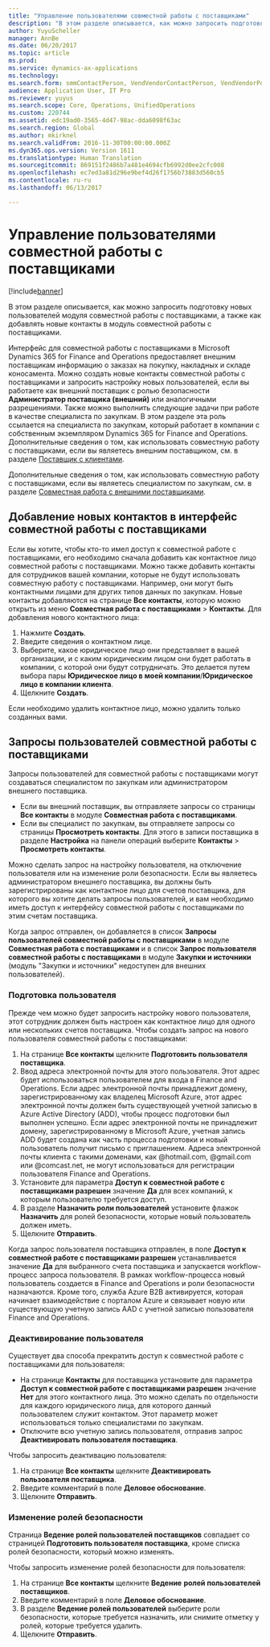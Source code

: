 ```yaml
---
title: "Управление пользователями совместной работы с поставщиками"
description: "В этом разделе описывается, как можно запросить подготовку новых пользователей модуля совместной работы с поставщиками, а также как добавлять новые контакты в модуль совместной работы с поставщиками."
author: YuyuScheller
manager: AnnBe
ms.date: 06/20/2017
ms.topic: article
ms.prod: 
ms.service: dynamics-ax-applications
ms.technology: 
ms.search.form: smmContactPerson, VendVendorContactPerson, VendVendorPortalUser
audience: Application User, IT Pro
ms.reviewer: yuyus
ms.search.scope: Core, Operations, UnifiedOperations
ms.custom: 220744
ms.assetid: edc19ad0-3565-4d47-98ac-dda6098f63ac
ms.search.region: Global
ms.author: mkirknel
ms.search.validFrom: 2016-11-30T00:00:00.000Z
ms.dyn365.ops.version: Version 1611
ms.translationtype: Human Translation
ms.sourcegitcommit: 869151f2486b7a481e4694cfb6992d0ee2cfc008
ms.openlocfilehash: ec7ed3a81d296e9bef4d26f1756b73883d560cb5
ms.contentlocale: ru-ru
ms.lasthandoff: 06/13/2017

---
```


# <a name="manage-vendor-collaboration-users"></a>Управление пользователями совместной работы с поставщиками

[!include[banner](../includes/banner.md)]


В этом разделе описывается, как можно запросить подготовку новых пользователей модуля совместной работы с поставщиками, а также как добавлять новые контакты в модуль совместной работы с поставщиками. 

Интерфейс для совместной работы с поставщиками в Microsoft Dynamics 365 for Finance and Operations предоставляет внешним поставщикам информацию о заказах на покупку, накладных и складе коносамента. Можно создать новые контакты совместной работы с поставщиками и запросить настройку новых пользователей, если вы работаете как внешний поставщик с ролью безопасности **Администратор поставщика (внешний)** или аналогичными разрешениями. Также можно выполнить следующие задачи при работе в качестве специалиста по закупкам. В этом разделе эта роль ссылается на специалиста по закупкам, который работает в компании с собственным экземпляром Dynamics 365 for Finance and Operations. Дополнительные сведения о том, как использовать совместную работу с поставщиками, если вы являетесь внешним поставщиком, см. в разделе [Поставщик с клиентами](vendor-collaboration-work-customers-dynamics-365-operations.md).  

Дополнительные сведения о том, как использовать совместную работу с поставщиками, если вы являетесь специалистом по закупкам, см. в разделе [Совместная работа с внешними поставщиками](vendor-collaboration-work-external-vendors.md).

## <a name="add-new-vendor-collaboration-contacts"></a>Добавление новых контактов в интерфейс совместной работы с поставщиками
Если вы хотите, чтобы кто-то имел доступ к совместной работе с поставщиками, его необходимо сначала добавить как контактное лицо совместной работы с поставщиками. Можно также добавить контакты для сотрудников вашей компании, которые не будут использовать совместную работу с поставщиками. Например, они могут быть контактными лицами для других типов данных по закупкам. Новые контакты добавляются на странице **Все контакты**, которую можно открыть из меню **Совместная работа с поставщиками** &gt; **Контакты**. Для добавления нового контактного лица:

1.  Нажмите **Создать**.
2.  Введите сведения о контактном лице.
3.  Выберите, какое юридическое лицо они представляет в вашей организации, и с каким юридическим лицом они будет работать в компании, с которой они будут сотрудничать. Это делается путем выбора пары **Юридическое лицо в моей компании**/**Юридическое лицо в компании клиента**.
4.  Щелкните **Создать**.

Если необходимо удалить контактное лицо, можно удалить только созданных вами.

## <a name="vendor-collaboration-user-requests"></a>Запросы пользователей совместной работы с поставщиками
Запросы пользователей для совместной работы с поставщиками могут создаваться специалистом по закупкам или администратором внешнего поставщика.

-   Если вы внешний поставщик, вы отправляете запросы со страницы **Все контакты** в модуле **Совместная работа с поставщиками**.
-   Если вы специалист по закупкам, вы отправляете запросы со страницы **Просмотреть контакты**. Для этого в записи поставщика в разделе **Настройка** на панели операций выберите **Контакты** &gt; **Просмотреть контакты**.

Можно сделать запрос на настройку пользователя, на отключение пользователя или на изменение роли безопасности. Если вы являетесь администратором внешнего поставщика, вы должны быть зарегистрированы как контактное лицо для счетов поставщика, для которого вы хотите делать запросы пользователей, и вам необходимо иметь доступ к интерфейсу совместной работы с поставщиками по этим счетам поставщика.  

Когда запрос отправлен, он добавляется в список **Запросы пользователей совместной работы с поставщиками** в модуле **Совместная работа с поставщиками** и в список **Запрос пользователя совместной работы с поставщиками** в модуле **Закупки и источники** (модуль "Закупки и источники" недоступен для внешних пользователей).

### <a name="provision-a-user"></a>Подготовка пользователя

Прежде чем можно будет запросить настройку нового пользователя, этот сотрудник должен быть настроен как контактное лицо для одного или нескольких счетов поставщика. Чтобы создать запрос на нового пользователя совместной работы с поставщиками:

1.  На странице **Все контакты** щелкните **Подготовить пользователя поставщика**.
2.  Ввод адреса электронной почты для этого пользователя. Этот адрес будет использоваться пользователем для входа в Finance and Operations. Если адрес электронной почты принадлежит домену, зарегистрированному как владелец Microsoft Azure, этот адрес электронной почты должен быть существующей учетной записью в Azure Active Directory (ADD), чтобы процесс подготовки был выполнен успешно. Если адрес электронной почты не принадлежит домену, зарегистрированному в Microsoft Azure, учетная запись ADD будет создана как часть процесса подготовки и новый пользователь получит письмо с приглашением. Адреса электронной почты клиента с такими доменами, как @hotmail.com, @gmail.com или @comcast.net, не могут использоваться для регистрации пользователя Finance and Operations.
3.  Установите для параметра **Доступ к совместной работе с поставщиками разрешен** значение **Да** для всех компаний, к которым пользователю требуется доступ.
4.  В разделе **Назначить роли пользователей** установите флажок **Назначить** для ролей безопасности, которые новый пользователь должен иметь.
5.  Щелкните **Отправить**.

Когда запрос пользователя поставщика отправлен, в поле **Доступ к совместной работе с поставщиками разрешен** устанавливается значение **Да** для выбранного счета поставщика и запускается workflow-процесс запроса пользователя. В рамках workflow-процесса новый пользователь создается в Finance and Operations и роли безопасности назначаются. Кроме того, служба Azure B2B активируется, которая начинает взаимодействие с порталом Azure и связывает новую или существующую учетную запись AAD с учетной записью пользователя Finance and Operations.

### <a name="inactivate-a-user"></a>Деактивирование пользователя

Существует два способа прекратить доступ к совместной работе с поставщиками для пользователя:

-   На странице **Контакты** для поставщика установите для параметра **Доступ к совместной работе с поставщиками разрешен** значение **Нет** для этого контактного лица. Это можно сделать по отдельности для каждого юридического лица, для которого данный пользователем служит контактом. Этот параметр может использоваться только специалистами по закупкам.
-   Отключите всю учетную запись пользователя, отправив запрос **Деактивировать пользователя поставщика**.

Чтобы запросить деактивацию пользователя:

1.  На странице **Все контакты** щелкните **Деактивировать** **пользователя поставщика**.
2.  Введите комментарий в поле **Деловое обоснование**.
3.  Щелкните **Отправить**.

### <a name="modify-security-roles"></a>Изменение ролей безопасности

Страница **Ведение ролей пользователей поставщиков** совпадает со страницей **Подготовить пользователя поставщика**, кроме списка ролей безопасности, который можно изменять.  

Чтобы запросить изменение ролей безопасности для пользователя:

1.  На странице **Все контакты** щелкните **Ведение** **ролей пользователей поставщиков**.
2.  Введите комментарий в поле **Деловое обоснование**.
3.  В разделе **Ведение ролей пользователей** выберите роли безопасности, которые требуется назначить, или снимите отметку у ролей, которые требуется удалить.
4.  Щелкните **Отправить**.





